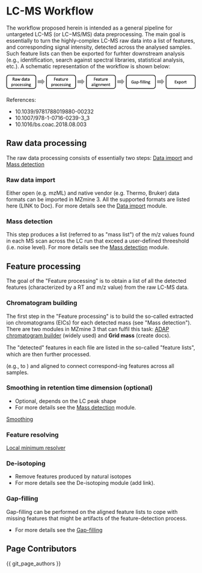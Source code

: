 # LC-MS Workflow
The workflow proposed herein is intended as a general pipeline for untargeted LC-MS (or LC−MS/MS) data preprocessing. The main goal is essentially to turn the highly-complex LC-MS raw data into a list of features, and corresponding signal intensity, detected across the analysed samples. Such feature lists can then be exported for furhter downstream analysis (e.g., identification, search against spectral libraries, statistical analysis, etc.). A schematic representation of the workflow is shown below:

![workflow-image](workflow-image.png)

References:
- 10.1039/9781788019880-00232
- 10.1007/978-1-0716-0239-3_3
- 10.1016/bs.coac.2018.08.003

## Raw data processing
The raw data processing consists of essentially two steps: [Data import](../../module_docs/dataimport/data-import.md#lc-ms-data) and [Mass detection](../../module_docs/massdetection/mass-detection.md)
  
### Raw data import
Either open (e.g. mzML) and native vendor (e.g. Thermo, Bruker) data formats can be imported in MZmine 3. All the supported formats are listed here (LINK to Doc). For more details see the [Data import](../../module_docs/dataimport/data-import.md#lc-ms-data) module.

### Mass detection
This step produces a list (referred to as "mass list") of the m/z values found in each MS scan across the LC run that exceed a user-defined threeshold (i.e. noise level). For more details see the [Mass detection](../../module_docs/massdetection/mass-detection.md) module.

## Feature processing
The goal of the "Feature processing" is to obtain a list of all the detected features (characterized by a RT and m/z value) from the raw LC-MS data.


### Chromatogram building
The first step in the "Feature processing" is to build the so-called extracted ion chromatograms (EICs) for each detected mass (see "Mass detection").
There are two modules in MZmine 3 that can fulfil this task: [ADAP chromatogram builder](../../module_docs/adapchromatogrambuilder/adap-chromatogram-builder.md) (widely used) and **Grid mass** (create docs).

The "detected" features in each ﬁle are listed in the so-called "feature lists", which are then further processed.

(e.g.,  to  ) and aligned to connect correspond-ing features across all samples.


### Smoothing in retention time dimension (optional)
- Optional, depends on the LC peak shape
- For more details see the [Mass detection](../../module_docs/massdetection/mass-detection.md) module.

[Smoothing](../../module_docs/smoothing/smoothing.md)

### Feature resolving

[Local minimum resolver](../../module_docs/localminimumresolver/local-minimum-resolver.md)

### De-isotoping
- Remove features produced by natural isotopes
- For more details see the De-isotoping module (add link).

### Gap-filling
Gap-filling can be performed on the aligned feature lists to cope with missing features that might be artifacts of the feature-detection process.
- For more details see the [Gap-filling](../../module_docs/gapfilling/gap-filling.md)

## Page Contributors

{{ git_page_authors }}

